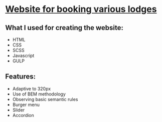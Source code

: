 ﻿# [Website for booking various lodges](https://denyschr.github.io/cootels/)
## What I used for creating the website:
- HTML
- CSS
- SCSS
- Javascript
- GULP
## Features:
- Adaptive to 320px
- Use of BEM methodology
- Observing basic semantic rules
- Burger menu
- Slider
- Accordion
